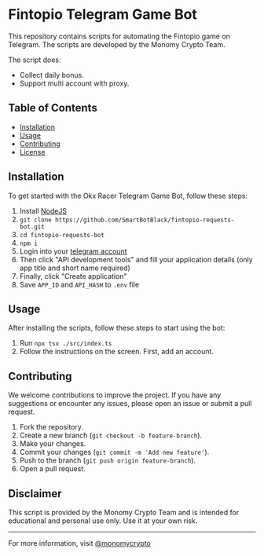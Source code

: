 # Fintopio Telegram Game Bot

This repository contains scripts for automating the Fintopio game on Telegram. The scripts are developed by the Monomy Crypto Team.

The script does:
- Collect daily bonus.
- Support multi account with proxy.

## Table of Contents
- [Installation](#installation)
- [Usage](#usage)
- [Contributing](#contributing)
- [License](#license)

## Installation

To get started with the Okx Racer Telegram Game Bot, follow these steps:

1. Install [NodeJS](https://nodejs.org/en)
2. `git clone https://github.com/SmartBotBlack/fintopio-requests-bot.git`
3. `cd fintopio-requests-bot`
4. `npm i`
5. Login into your [telegram account](https://my.telegram.org/)
6. Then click "API development tools" and fill your application details (only app title and short name required)
7. Finally, click "Create application"
8. Save `APP_ID` and `API_HASH` to `.env` file

## Usage

After installing the scripts, follow these steps to start using the bot:

1. Run `npx tsx ./src/index.ts`
2. Follow the instructions on the screen. First, add an account.

## Contributing

We welcome contributions to improve the project. If you have any suggestions or encounter any issues, please open an issue or submit a pull request.

1. Fork the repository.
2. Create a new branch (`git checkout -b feature-branch`).
3. Make your changes.
4. Commit your changes (`git commit -m 'Add new feature'`).
5. Push to the branch (`git push origin feature-branch`).
6. Open a pull request.

## Disclaimer

This script is provided by the Monomy Crypto Team and is intended for educational and personal use only. Use it at your own risk.

---

For more information, visit [@monomycrypto](https://t.me/monomycrypto)
